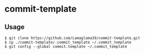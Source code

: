 # commit-template

## Usage
```
$ git clone https://github.com/Lamaglama39/commit-template.git
$ cp ./commit-template/.commit_template ~/.commit_template
$ git config --global commit.template ~/.commit_template
```
